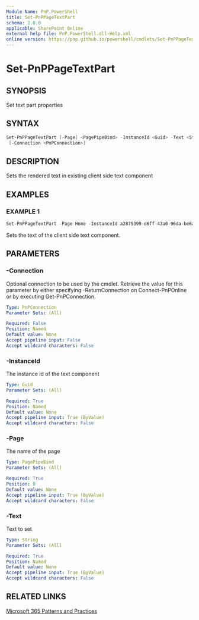 ```yaml
---
Module Name: PnP.PowerShell
title: Set-PnPPageTextPart
schema: 2.0.0
applicable: SharePoint Online
external help file: PnP.PowerShell.dll-Help.xml
online version: https://pnp.github.io/powershell/cmdlets/Set-PnPPageTextPart.html
---
```

 
# Set-PnPPageTextPart

## SYNOPSIS
Set text part properties

## SYNTAX

```powershell
Set-PnPPageTextPart [-Page] <PagePipeBind> -InstanceId <Guid> -Text <String>
 [-Connection <PnPConnection>] 
```

## DESCRIPTION
Sets the rendered text in existing client side text component

## EXAMPLES

### EXAMPLE 1
```powershell
Set-PnPPageTextPart -Page Home -InstanceId a2875399-d6ff-43a0-96da-be6ae5875f82 -Text "MyText"
```

Sets the text of the client side text component.

## PARAMETERS

### -Connection
Optional connection to be used by the cmdlet. Retrieve the value for this parameter by either specifying -ReturnConnection on Connect-PnPOnline or by executing Get-PnPConnection.

```yaml
Type: PnPConnection
Parameter Sets: (All)

Required: False
Position: Named
Default value: None
Accept pipeline input: False
Accept wildcard characters: False
```

### -InstanceId
The instance id of the text component

```yaml
Type: Guid
Parameter Sets: (All)

Required: True
Position: Named
Default value: None
Accept pipeline input: True (ByValue)
Accept wildcard characters: False
```

### -Page
The name of the page

```yaml
Type: PagePipeBind
Parameter Sets: (All)

Required: True
Position: 0
Default value: None
Accept pipeline input: True (ByValue)
Accept wildcard characters: False
```

### -Text
Text to set

```yaml
Type: String
Parameter Sets: (All)

Required: True
Position: Named
Default value: None
Accept pipeline input: True (ByValue)
Accept wildcard characters: False
```



## RELATED LINKS

[Microsoft 365 Patterns and Practices](https://aka.ms/m365pnp)


